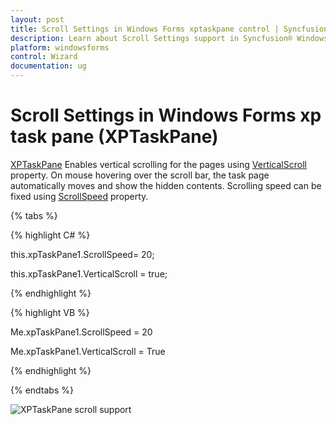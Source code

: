 ```yaml
---
layout: post
title: Scroll Settings in Windows Forms xptaskpane control | Syncfusion®
description: Learn about Scroll Settings support in Syncfusion® Windows Forms xptaskpane (XPTaskPane) control and more details.
platform: windowsforms
control: Wizard
documentation: ug
---
```


# Scroll Settings in Windows Forms xp task pane (XPTaskPane)

[XPTaskPane](https://help.syncfusion.com/cr/windowsforms/Syncfusion.Windows.Forms.Tools.XPTaskPane.html) Enables vertical scrolling for the pages using [VerticalScroll](https://help.syncfusion.com/cr/windowsforms/Syncfusion.Windows.Forms.Tools.XPTaskPane.html#Syncfusion_Windows_Forms_Tools_XPTaskPane_VerticalScroll) property. On mouse hovering over the scroll bar, the task page automatically moves and show the hidden contents. Scrolling speed can be fixed using [ScrollSpeed](https://help.syncfusion.com/cr/windowsforms/Syncfusion.Windows.Forms.Tools.XPTaskPane.html#Syncfusion_Windows_Forms_Tools_XPTaskPane_ScrollSpeed) property.

{% tabs %}

{% highlight C# %}



this.xpTaskPane1.ScrollSpeed= 20;

this.xpTaskPane1.VerticalScroll = true;

{% endhighlight %}

{% highlight VB %}



Me.xpTaskPane1.ScrollSpeed = 20

Me.xpTaskPane1.VerticalScroll = True

{% endhighlight %}

{% endtabs %}

![XPTaskPane scroll support](Scroll-Settings_images/Scroll-Settings_img1.jpeg)



